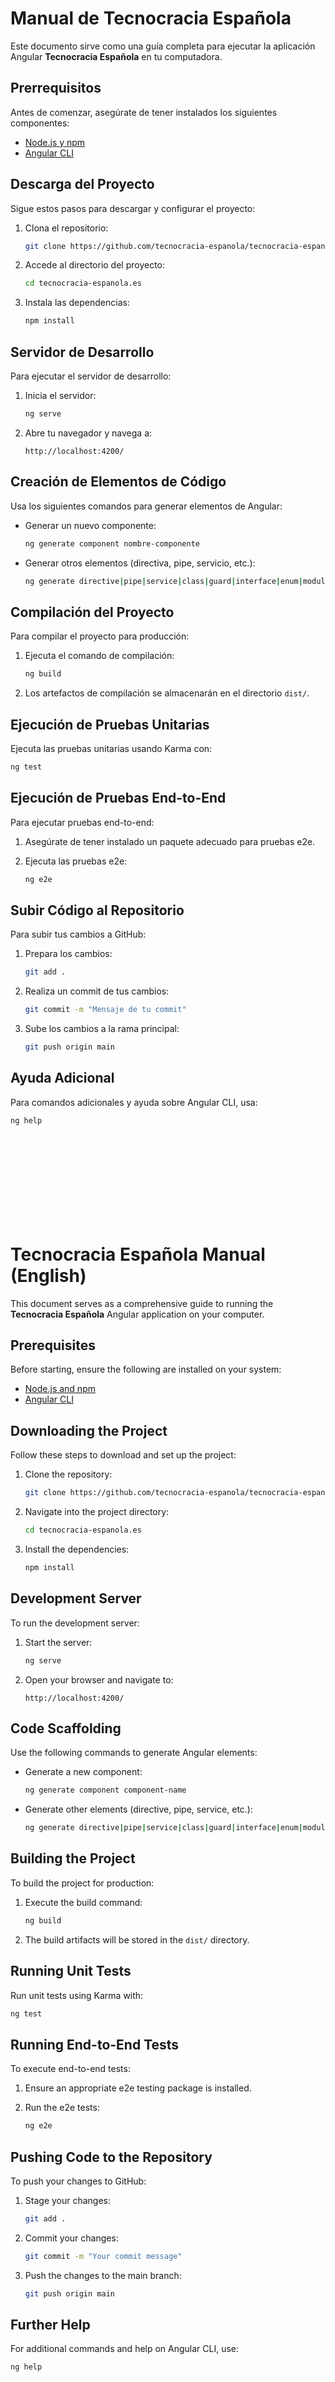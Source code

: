 # Manual de Tecnocracia Española

Este documento sirve como una guía completa para ejecutar la aplicación Angular **Tecnocracia Española** en tu computadora.

## Prerrequisitos

Antes de comenzar, asegúrate de tener instalados los siguientes componentes:

- [Node.js y npm](https://nodejs.org/)
- [Angular CLI](https://angular.dev/cli)

## Descarga del Proyecto

Sigue estos pasos para descargar y configurar el proyecto:

1. Clona el repositorio:

    ```bash
    git clone https://github.com/tecnocracia-espanola/tecnocracia-espanola.es.git
    ```

2. Accede al directorio del proyecto:

    ```bash
    cd tecnocracia-espanola.es
    ```

3. Instala las dependencias:

    ```bash
    npm install
    ```

## Servidor de Desarrollo

Para ejecutar el servidor de desarrollo:

1. Inicia el servidor:

    ```bash
    ng serve
    ```

2. Abre tu navegador y navega a:

    ```
    http://localhost:4200/
    ```

## Creación de Elementos de Código

Usa los siguientes comandos para generar elementos de Angular:

- Generar un nuevo componente:

    ```bash
    ng generate component nombre-componente
    ```

- Generar otros elementos (directiva, pipe, servicio, etc.):

    ```bash
    ng generate directive|pipe|service|class|guard|interface|enum|module nombre-elemento
    ```

## Compilación del Proyecto

Para compilar el proyecto para producción:

1. Ejecuta el comando de compilación:

    ```bash
    ng build
    ```

2. Los artefactos de compilación se almacenarán en el directorio `dist/`.

## Ejecución de Pruebas Unitarias

Ejecuta las pruebas unitarias usando Karma con:

```bash
ng test
```

## Ejecución de Pruebas End-to-End

Para ejecutar pruebas end-to-end:

1. Asegúrate de tener instalado un paquete adecuado para pruebas e2e.
2. Ejecuta las pruebas e2e:

    ```bash
    ng e2e
    ```

## Subir Código al Repositorio

Para subir tus cambios a GitHub:

1. Prepara los cambios:

    ```bash
    git add .
    ```

2. Realiza un commit de tus cambios:

    ```bash
    git commit -m "Mensaje de tu commit"
    ```

3. Sube los cambios a la rama principal:

    ```bash
    git push origin main
    ```

## Ayuda Adicional

Para comandos adicionales y ayuda sobre Angular CLI, usa:

```bash
ng help
```


<br><br><br><br>
<br><br><br><br>


# Tecnocracia Española Manual (English)

This document serves as a comprehensive guide to running the **Tecnocracia Española** Angular application on your computer.

## Prerequisites

Before starting, ensure the following are installed on your system:

- [Node.js and npm](https://nodejs.org/)
- [Angular CLI](https://angular.dev/cli)

## Downloading the Project

Follow these steps to download and set up the project:

1. Clone the repository:

    ```bash
    git clone https://github.com/tecnocracia-espanola/tecnocracia-espanola.es.git
    ```

2. Navigate into the project directory:

    ```bash
    cd tecnocracia-espanola.es
    ```

3. Install the dependencies:

    ```bash
    npm install
    ```

## Development Server

To run the development server:

1. Start the server:

    ```bash
    ng serve
    ```

2. Open your browser and navigate to:

    ```
    http://localhost:4200/
    ```

## Code Scaffolding

Use the following commands to generate Angular elements:

- Generate a new component:

    ```bash
    ng generate component component-name
    ```

- Generate other elements (directive, pipe, service, etc.):

    ```bash
    ng generate directive|pipe|service|class|guard|interface|enum|module element-name
    ```

## Building the Project

To build the project for production:

1. Execute the build command:

    ```bash
    ng build
    ```

2. The build artifacts will be stored in the `dist/` directory.

## Running Unit Tests

Run unit tests using Karma with:

```bash
ng test
```

## Running End-to-End Tests

To execute end-to-end tests:

1. Ensure an appropriate e2e testing package is installed.
2. Run the e2e tests:

    ```bash
    ng e2e
    ```

## Pushing Code to the Repository

To push your changes to GitHub:

1. Stage your changes:

    ```bash
    git add .
    ```

2. Commit your changes:

    ```bash
    git commit -m "Your commit message"
    ```

3. Push the changes to the main branch:

    ```bash
    git push origin main
    ```

## Further Help

For additional commands and help on Angular CLI, use:

```bash
ng help
```

<br><br><br><br>
<br><br><br><br>

Contact: misty.ages@gmail.com
